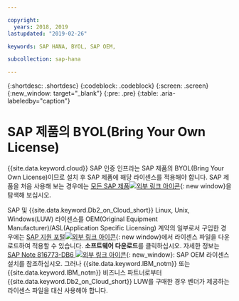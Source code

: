 ```yaml
---

copyright:
  years: 2018, 2019
lastupdated: "2019-02-26"

keywords: SAP HANA, BYOL, SAP OEM,

subcollection: sap-hana

---
```


{:shortdesc: .shortdesc}
{:codeblock: .codeblock}
{:screen: .screen}
{:new_window: target="_blank"}
{:pre: .pre}
{:table: .aria-labeledby="caption"}


# SAP 제품의 BYOL(Bring Your Own License)

{{site.data.keyword.cloud}} SAP 인증 인프라는 SAP 제품의 BYOL(Bring Your Own License)이므로 설치 후 SAP 제품에 해당 라이센스를 적용해야 합니다. SAP 제품을 처음 사용해 보는 경우에는 [모든 SAP 제품![외부 링크 아이콘](../../icons/launch-glyph.svg "외부 링크 아이콘")](https://www.sap.com/products.html){: new window}을 탐색해 보십시오. 

SAP 및 {{site.data.keyword.Db2_on_Cloud_short}} Linux, Unix, Windows(LUW) 라이센스를 OEM(Original Equipment Manufacturer)/ASL(Application Specific Licensing) 계약의 일부로서 구입한 경우에는 [SAP 지원 포털![외부 링크 아이콘](../icons/launch-glyph.svg "외부 링크 아이콘")](https://support.sap.com/en/index.html){: new window}에서 라이센스 파일을 다운로드하여 적용할 수 있습니다. **소프트웨어 다운로드**를 클릭하십시오. 자세한 정보는 [SAP Note 816773-DB6 ![외부 링크 아이콘](../icons/launch-glyph.svg "외부 링크 아이콘")](https://launchpad.support.sap.com/#/notes/816773){: new_window}: SAP OEM 라이센스 설치를 참조하십시오. 그러나 {{site.data.keyword.IBM_notm}} 또는 {{site.data.keyword.IBM_notm}} 비즈니스 파트너로부터 {{site.data.keyword.Db2_on_Cloud_short}} LUW를 구매한 경우 벤더가 제공하는 라이센스 파일을 대신 사용해야 합니다.
